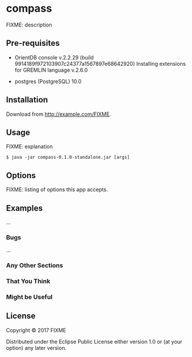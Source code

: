 # compass

FIXME: description

## Pre-requisites
- OrientDB console v.2.2.29 (build 9914189f972103907c24377a1567897e68642920) 
Installing extensions for GREMLIN language v.2.6.0

- postgres (PostgreSQL) 10.0



## Installation

Download from http://example.com/FIXME.

## Usage

FIXME: explanation

    $ java -jar compass-0.1.0-standalone.jar [args]

## Options

FIXME: listing of options this app accepts.

## Examples

...

### Bugs

...

### Any Other Sections
### That You Think
### Might be Useful

## License

Copyright © 2017 FIXME

Distributed under the Eclipse Public License either version 1.0 or (at
your option) any later version.

